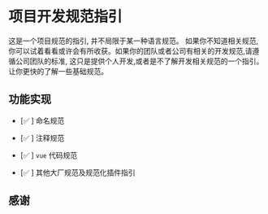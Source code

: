 # 项目开发规范指引

这是一个项目规范的指引, 并不局限于某一种语言规范。 如果你不知道相关规范, 你可以试着看看或许会有所收获。如果你的团队或者公司有相关的开发规范,请遵循公司团队的标准, 这只是提供个人开发,或者是不了解开发相关规范的一个指引。让你更快的了解一些基础规范。

## 功能实现

- [✅ ] 命名规范

- [✅ ] 注释规范

- [✅ ] `vue` 代码规范

- [✅ ] 其他大厂规范及规范化插件指引

## 感谢
